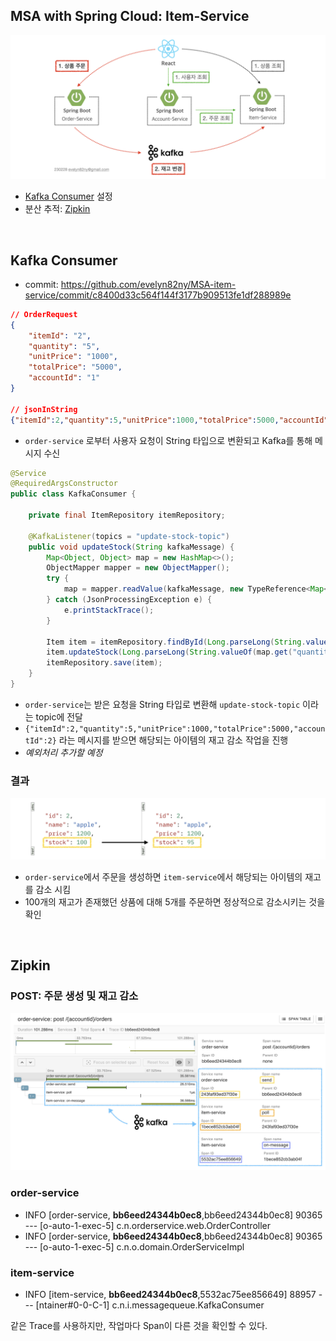 ## MSA with Spring Cloud: Item-Service

![](/_img/architecture_230228.png)

- [Kafka Consumer](#kafka-consumer) 설정
- 분산 추적: [Zipkin](#zipkin)

<br>

## Kafka Consumer

- commit: https://github.com/evelyn82ny/MSA-item-service/commit/c8400d33c564f144f3177b909513fe1df288989e

```json
// OrderRequest
{
    "itemId": "2",
    "quantity": "5",
    "unitPrice": "1000",
    "totalPrice": "5000",
    "accountId": "1"
}

// jsonInString
{"itemId":2,"quantity":5,"unitPrice":1000,"totalPrice":5000,"accountId":2}
```
- ```order-service``` 로부터 사용자 요청이 String 타입으로 변환되고 Kafka를 통해 메시지 수신

```java
@Service
@RequiredArgsConstructor
public class KafkaConsumer {

    private final ItemRepository itemRepository;

    @KafkaListener(topics = "update-stock-topic")
    public void updateStock(String kafkaMessage) {
        Map<Object, Object> map = new HashMap<>();
        ObjectMapper mapper = new ObjectMapper();
        try {
            map = mapper.readValue(kafkaMessage, new TypeReference<Map<Object, Object>>() {});
        } catch (JsonProcessingException e) {
            e.printStackTrace();
        }

        Item item = itemRepository.findById(Long.parseLong(String.valueOf(map.get("itemId")))).orElseThrow();
        item.updateStock(Long.parseLong(String.valueOf(map.get("quantity"))));
        itemRepository.save(item);
    }
}
```
- ```order-service```는 받은 요청을 String 타입로 변환해 ```update-stock-topic``` 이라는 topic에 전달
- ```{"itemId":2,"quantity":5,"unitPrice":1000,"totalPrice":5000,"accountId":2}``` 라는 메시지를 받으면 해당되는 아이템의 재고 감소 작업을 진행
- *예외처리 추가할 예정*


### 결과

![png](/_img/result_of_stock_reduction.png)

- ```order-service```에서 주문을 생성하면 ```item-service```에서 해당되는 아이템의 재고를 감소 시킴
- 100개의 재고가 존재했던 상품에 대해 5개를 주문하면 정상적으로 감소시키는 것을 확인

<br>

## Zipkin

### POST: 주문 생성 및 재고 감소

![](/_img/zipkin_order_and_item_result.png)

### order-service

- INFO [order-service, **bb6eed24344b0ec8**,bb6eed24344b0ec8] 90365 --- [o-auto-1-exec-5] c.n.orderservice.web.OrderController
- INFO [order-service, **bb6eed24344b0ec8**,bb6eed24344b0ec8] 90365 --- [o-auto-1-exec-5] c.n.o.domain.OrderServiceImpl

### item-service

- INFO [item-service, **bb6eed24344b0ec8**,5532ac75ee856649] 88957 --- [ntainer#0-0-C-1] c.n.i.messagequeue.KafkaConsumer

같은 Trace를 사용하지만, 작업마다 Span이 다른 것을 확인할 수 있다.